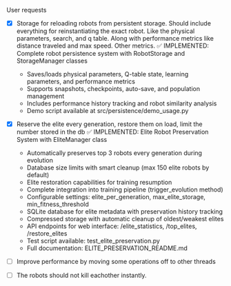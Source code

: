 User requests
- [x] Storage for reloading robots from persistent storage. Should include everything for reinstantiating the exact robot. Like the physical parameters, search, and q table. Along with performance metrics like distance traveled and max speed. Other metrics. 
  ✅ IMPLEMENTED: Complete robot persistence system with RobotStorage and StorageManager classes
  - Saves/loads physical parameters, Q-table state, learning parameters, and performance metrics
  - Supports snapshots, checkpoints, auto-save, and population management
  - Includes performance history tracking and robot similarity analysis
  - Demo script available at src/persistence/demo_usage.py

- [x] Reserve the elite every generation, restore them on load, limit the number stored in the db
  ✅ IMPLEMENTED: Elite Robot Preservation System with EliteManager class
  - Automatically preserves top 3 robots every generation during evolution
  - Database size limits with smart cleanup (max 150 elite robots by default)
  - Elite restoration capabilities for training resumption
  - Complete integration into training pipeline (trigger_evolution method)
  - Configurable settings: elite_per_generation, max_elite_storage, min_fitness_threshold
  - SQLite database for elite metadata with preservation history tracking
  - Compressed storage with automatic cleanup of oldest/weakest elites
  - API endpoints for web interface: /elite_statistics, /top_elites, /restore_elites
  - Test script available: test_elite_preservation.py
  - Full documentation: ELITE_PRESERVATION_README.md

- [ ] Improve performance by moving some operations off to other threads

- [ ] The robots should not kill eachother instantly. 